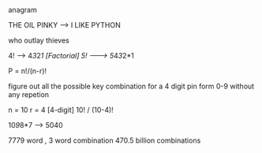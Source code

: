 anagram

THE OIL PINKY --> I LIKE PYTHON

who outlay thieves


4! --> 4*3*2*1 [Factorial]
5! ---> 5*4*3*2*1 

P = n!/(n-r)!

figure out all the possible key combination for a 4 digit pin form 0-9 without any repetion

n = 10
r = 4 [4-digit]
10! / (10-4)!

10*9*8*7 --> 5040

7779 word , 3 word combination
470.5 billion combinations 